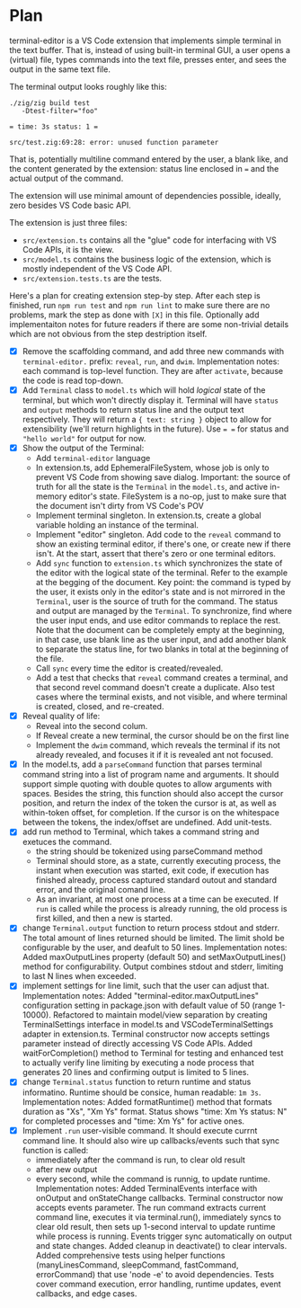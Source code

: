 # Plan

terminal-editor is a VS Code extension that implements simple terminal in the text buffer. That is,
instead of using built-in terminal GUI, a user opens a (virtual) file, types commands into the text
file, presses enter, and sees the output in the same text file.

The terminal output looks roughly like this:

```
./zig/zig build test
   -Dtest-filter="foo"

= time: 3s status: 1 =

src/test.zig:69:28: error: unused function parameter
```

That is, potentially multiline command entered by the user, a blank like, and the content generated
by the extension: status line enclosed in `=` and the actual output of the command.

The extension will use minimal amount of dependencies possible, ideally, zero besides VS Code basic
API.

The extension is just three files:

* `src/extension.ts` contains all the "glue" code for interfacing with VS Code APIs, it is the view.
* `src/model.ts` contains the business logic of the extension, which is mostly independent of the VS
  Code API.
* `src/extension.tests.ts` are the tests.

Here's a plan for creating extension step-by step. After each step is finished, run `npm run test`
and `npm run lint` to make sure there are no problems, mark the step as done with `[X]` in this
file. Optionally add implementaiton notes for future readers if there are some non-trivial details
which are not obvious from the step destription itself.

- [X] Remove the scaffolding command, and add three new commands with `terminal-editor.` prefix:
  `reveal`, `run`, and `dwim`.
  Implementation notes: each command is top-level function. They are after `activate`, because the
  code is read top-down.
- [X] Add `Terminal` class to `model.ts` which will hold _logical_ state of the terminal, but which
  won't directly display it. Terminal will have `status` and `output` methods to return status line
  and the output text respectively. They will return a `{ text: string }` object to allow for
  extensibility (we'll return highlights in the future). Use `= =` for status and `"hello world"`
  for output for now.
- [X] Show the output of the Terminal:
  - Add `terminal-editor` language
  - In extension.ts, add EphemeralFileSystem, whose job is only to prevent VS Code from showing save
    dialog. Important: the source of truth for all the state is the `Terminal` in the `model.ts`,
    and active in-memory editor's state. FileSystem is a no-op, just to make sure that the document
    isn't dirty from VS Code's POV
  - Implement terminal singleton. In extension.ts, create a global variable holding an instance of
    the terminal.
  - Implement "editor" singleton. Add code to the `reveal` command to show an existing terminal
    editor, if there's one, or create new if there isn't. At the start, assert that there's zero or
    one terminal editors.
  - Add `sync` function to `extension.ts` which synchronizes the state of the editor with the
    logical state of the terminal. Refer to the example at the begging of the document. Key point:
    the command is typed by the user, it exists only in the editor's state and is not mirrored in
    the `Terminal`, user is the source of truth for the command. The status and output are managed
    by the `Terminal`. To synchronize, find where the user input ends, and use editor commands to
    replace the rest. Note that the document can be completely empty at the beginning, in that case,
    use blank line as the user input, and add another blank to separate the status line, for two
    blanks in total at the beginning of the file.
  - Call `sync` every time the editor is created/revealed.
  - Add a test that checks that `reveal` command creates a terminal, and that second revel command
    doesn't create a duplicate. Also test cases where the terminal exists, and not visible, and
    where terminal is created, closed, and re-created.
- [X] Reveal quality of life:
  - Reveal into the second colum.
  - If Reveal create a new terminal, the cursor should be on the first line
  - Implement the `dwim` command, which reveals the terminal if its not already revealed, and
    focuses it if it is revealed ant not focused.
- [X] In the model.ts, add a `parseCommand` function that parses terminal command string into a list
  of program name and arguments. It should support simple quoting with double quotes to allow
  arguments with spaces. Besides the string, this function should also accept the cursor position,
  and return the index of the token the cursor is at, as well as within-token offset, for
  completion. If the cursor is on the whitespace between the tokens, the index/offset are undefined.
  Add unit-tests.
- [X] add run method to Terminal, which takes a command string and exetuces the command.
  - the string should be tokenized using parseCommand method
  - Terminal should store, as a state, currently executing process, the instant when execution was
    started, exit code, if execution has finished already, process captured standard outout and
    standard error, and the original comand line.
  - As an invariant, at most one process at a time can be executed. If `run` is called while the
    process is already running, the old process is first killed, and then a new is started.
- [X] change `Terminal.output` function to return process stdout and stderr. The total amount of
  lines returned should be limited. The limit shold be configurable by the user, and deafult to 50
  lines.
  Implementation notes: Added maxOutputLines property (default 50) and setMaxOutputLines() method
  for configurability. Output combines stdout and stderr, limiting to last N lines when exceeded.
- [X] implement settings for line limit, such that the user can adjust that.
  Implementation notes: Added "terminal-editor.maxOutputLines" configuration setting in package.json
  with default value of 50 (range 1-10000). Refactored to maintain model/view separation by creating
  TerminalSettings interface in model.ts and VSCodeTerminalSettings adapter in extension.ts. Terminal
  constructor now accepts settings parameter instead of directly accessing VS Code APIs. Added
  waitForCompletion() method to Terminal for testing and enhanced test to actually verify line limiting
  by executing a node process that generates 20 lines and confirming output is limited to 5 lines.
- [X] change `Terminal.status` function to return runtime and status informatino. Runtime should  be
  consice, human readable: `1m 3s`.
  Implementation notes: Added formatRuntime() method that formats duration as "Xs", "Xm Ys" format.
  Status shows "time: Xm Ys status: N" for completed processes and "time: Xm Ys" for active ones.
- [X] Implement `.run` user-visible command. It should execute currnt command line. It should also
  wire up callbacks/events such that sync function is called:
  - immediately after the command is run, to clear old result
  - after new output
  - every second, while the command is runnig, to update runtime.
  Implementation notes: Added TerminalEvents interface with onOutput and onStateChange callbacks.
  Terminal constructor now accepts events parameter. The run command extracts current command line,
  executes it via terminal.run(), immediately syncs to clear old result, then sets up 1-second
  interval to update runtime while process is running. Events trigger sync automatically on output
  and state changes. Added cleanup in deactivate() to clear intervals. Added comprehensive tests
  using helper functions (manyLinesCommand, sleepCommand, fastCommand, errorCommand) that use
  'node -e' to avoid dependencies. Tests cover command execution, error handling, runtime updates,
  event callbacks, and edge cases.
